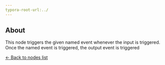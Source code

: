 ```yaml
---
typora-root-url:../
---
```


## About
This node triggers the given named event whenever the input is triggered. Once the named event is triggered, the output event is triggered

[<- Back to nodes list](Nodes)
